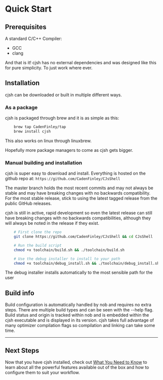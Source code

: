 # Quick Start

## Prerequisites

A standard C/C++ Compiler:

 - GCC
 - clang

And that is it! cjsh has no external dependencies and was designed like this for pure simplicity. To just work where ever.

## Installation

cjsh can be downloaded or built in multiple different ways.

### As a package

cjsh is packaged through brew and it is as simple as this:

```bash
    brew tap CadenFinley/tap
    brew install cjsh
```
This also works on linux through linuxbrew.

Hopefully more package managers to come as cjsh gets bigger.

### Manual building and installation

cjsh is super easy to download and install. Everything is hosted on the github repo at: `https://github.com/CadenFinley/CJsShell` 

The master branch holds the most recent commits and may not always be stable and may have breaking changes with no backwards compatibility. For the most stable release, stick to using the latest tagged release from the public GitHub releases.

cjsh is still in active, rapid development so even the latest release can still have breaking changes with no backwards compatibilities, although they will always be noted in the release if they exist.

```bash
    # First clone the repo
    git clone https://github.com/CadenFinley/CJsShell && cd CJsShell

    # Run the build script
    chmod +x toolchain/build.sh && ./toolchain/build.sh

    # Use the debug installer to install to your path
    chmod +x toolchain/debug_install.sh && ./toolchain/debug_install.sh
```

The debug installer installs automatically to the most sensible path for the user

## Build info

Build configuration is automatically handled by nob and requires no extra steps. There are multiple build types and can be seen with the --help flag. Build status and origin is tracked within nob and is embedded within the cjsh executable and is displayed in its version. cjsh takes full advantage of many optimizer compilation flags so compilation and linking can take some time.

---

## Next Steps

Now that you have cjsh installed, check out [What You Need to Know](what-to-know.md) to learn about all the powerful features available out of the box and how to configure them to suit your workflow.
